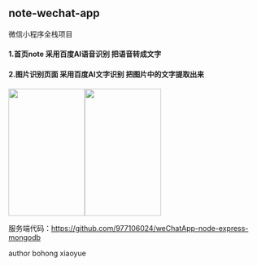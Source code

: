 ## note-wechat-app
微信小程序全栈项目

#### 1.首页note 采用百度AI语音识别 把语音转成文字
#### 2.图片识别页面 采用百度AI文字识别 把图片中的文字提取出来
<img src="http://47.101.181.98/0.png" height="250px" width="150px"><img src="http://47.101.181.98/1.png" height="250px" width="150px">


服务端代码：https://github.com/977106024/weChatApp-node-express-mongodb

author bohong xiaoyue
